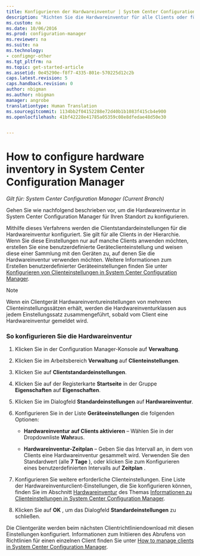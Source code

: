 ```yaml
---
title: Konfigurieren der Hardwareinventur | System Center Configuration Manager
description: "Richten Sie die Hardwareinventur für alle Clients oder für eine Sammlung in System Center Configuration Manager ein."
ms.custom: na
ms.date: 10/06/2016
ms.prod: configuration-manager
ms.reviewer: na
ms.suite: na
ms.technology:
- configmgr-other
ms.tgt_pltfrm: na
ms.topic: get-started-article
ms.assetid: 0e45290e-f8f7-4335-801e-570225d12c2b
caps.latest.revision: 5
caps.handback.revision: 0
author: nbigman
ms.author: nbigman
manager: angrobe
translationtype: Human Translation
ms.sourcegitcommit: 1134bb2f04152288e72d40b1b1083f415cb4e900
ms.openlocfilehash: 41bf42228e41785a05359c08e8dfedae48d50e30


---
```

# <a name="how-to-configure-hardware-inventory-in-system-center-configuration-manager"></a>How to configure hardware inventory in System Center Configuration Manager

*Gilt für: System Center Configuration Manager (Current Branch)*

Gehen Sie wie nachfolgend beschrieben vor, um die Hardwareinventur in System Center Configuration Manager für Ihren Standort zu konfigurieren.  

 Mithilfe dieses Verfahrens werden die Clientstandardeinstellungen für die Hardwareinventur konfiguriert. Sie gilt für alle Clients in der Hierarchie. Wenn Sie diese Einstellungen nur auf manche Clients anwenden möchten, erstellen Sie eine benutzerdefinierte Geräteclienteinstellung und weisen diese einer Sammlung mit den Geräten zu, auf denen Sie die Hardwareinventur verwenden möchten. Weitere Informationen zum Erstellen benutzerdefinierter Geräteeinstellungen finden Sie unter [Konfigurieren von Clienteinstellungen in System Center Configuration Manager](../../../../core/clients/deploy/configure-client-settings.md).  

> [!NOTE]  
>  Wenn ein Clientgerät Hardwareinventureinstellungen von mehreren Clienteinstellungssätzen erhält, werden die Hardwareinventurklassen aus jedem Einstellungssatz zusammengeführt, sobald vom Client eine Hardwareinventur gemeldet wird.  

### <a name="to-configure-hardware-inventory"></a>So konfigurieren Sie die Hardwareinventur  

1.  Klicken Sie in der Configuration Manager-Konsole auf **Verwaltung**.  

2.  Klicken Sie im Arbeitsbereich **Verwaltung** auf **Clienteinstellungen**.  

3.  Klicken Sie auf **Clientstandardeinstellungen**.  

4.  Klicken Sie auf der Registerkarte **Startseite** in der Gruppe **Eigenschaften** auf **Eigenschaften**.  

5.  Klicken Sie im Dialogfeld **Standardeinstellungen** auf **Hardwareinventur**.  

6.  Konfigurieren Sie in der Liste **Geräteeinstellungen** die folgenden Optionen:  

    -   **Hardwareinventur auf Clients aktivieren** – Wählen Sie in der Dropdownliste **Wahr**aus.  

    -   **Hardwareinventur-Zeitplan** – Geben Sie das Intervall an, in dem von Clients eine Hardwareinventur gesammelt wird. Verwenden Sie den Standardwert (alle **7 Tage** ), oder klicken Sie zum Konfigurieren eines benutzerdefinierten Intervalls auf **Zeitplan** .  

7.  Konfigurieren Sie weitere erforderliche Clienteinstellungen. Eine Liste der Hardwareinventurclient-Einstellungen, die Sie konfigurieren können, finden Sie im Abschnitt [Hardwareinventur](../../../../core/clients/deploy/about-client-settings.md#BKMK_HardwareInventoryDeviceSettings) des Themas [Informationen zu Clienteinstellungen in System Center Configuration Manager](../../../../core/clients/deploy/about-client-settings.md).  

8.  Klicken Sie auf **OK** , um das Dialogfeld **Standardeinstellungen** zu schließen.  

 Die Clientgeräte werden beim nächsten Clientrichtliniendownload mit diesen Einstellungen konfiguriert. Informationen zum Initiieren des Abrufens von Richtlinien für einen einzelnen Client finden Sie unter [How to manage clients in System Center Configuration Manager](../../../../core/clients/manage/manage-clients.md).  



<!--HONumber=Nov16_HO1-->


